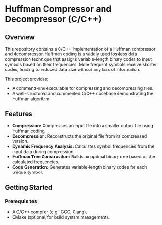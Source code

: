 # Huffman Compressor and Decompressor (C/C++)


## Overview

This repository contains a C/C++ implementation of a Huffman compressor and decompressor. Huffman coding is a widely used lossless data compression technique that assigns variable-length binary codes to input symbols based on their frequencies. More frequent symbols receive shorter codes, leading to reduced data size without any loss of information.

This project provides:

* A command-line executable for compressing and decompressing files.
* A well-structured and commented C/C++ codebase demonstrating the Huffman algorithm.

## Features

* **Compression:** Compresses an input file into a smaller output file using Huffman coding.
* **Decompression:** Reconstructs the original file from its compressed version.
* **Dynamic Frequency Analysis:** Calculates symbol frequencies from the input data during compression.
* **Huffman Tree Construction:** Builds an optimal binary tree based on the calculated frequencies.
* **Code Generation:** Generates variable-length binary codes for each unique symbol.

## Getting Started

### Prerequisites

* A C/C++ compiler (e.g., GCC, Clang).
* CMake (optional, for build system management).

